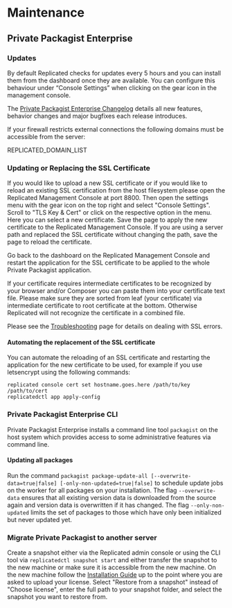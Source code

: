 # Maintenance
## Private Packagist Enterprise

### Updates
By default Replicated checks for updates every 5 hours and you can install them from the dashboard once they are available. You can configure this behaviour under “Console Settings” when clicking on the gear icon in the management console.

The [Private Packagist Enterprise Changelog](https://packagist.com/docs/enterprise/changelog) details all new features, behavior changes and major bugfixes each release introduces.

If your firewall restricts external connections the following domains must be accessible from the server:

REPLICATED_DOMAIN_LIST
   
### Updating or Replacing the SSL Certificate
If you would like to upload a new SSL certificate or if you would like to reload an existing SSL certification from the host filesystem please open the Replicated Management Console at port 8800.
Then open the settings menu with the gear icon on the top right and select "Console Settings". Scroll to "TLS Key & Cert" or click on the respective option in the menu. Here you can select a new certificate.
Save the page to apply the new certificate to the Replicated Management Console. If you are using a server path and replaced the SSL certificate without changing the path, save the page to reload the certificate.

Go back to the dashboard on the Replicated Management Console and restart the application for the SSL certificate to be applied to the whole Private Packagist application.

If your certificate requires intermediate certificates to be recognized by your browser and/or Composer you can paste them into your certificate text file. Please make sure they are sorted from leaf (your certificate) via intermediate certificate to root certificate at the bottom. Otherwise Replicated will not recognize the certificate in a combined file.

Please see the [Troubleshooting](./troubleshooting.md) page for details on dealing with SSL errors.

#### Automating the replacement of the SSL certificate

You can automate the reloading of an SSL certificate and restarting the application for the new certificate to be used, for example if you use letsencrypt using the following commands:

```
replicated console cert set hostname.goes.here /path/to/key /path/to/cert
replicatedctl app apply-config
```

### Private Packagist Enterprise CLI

Private Packagist Enterprise installs a command line tool `packagist` on the host system which provides access to some administrative features via command line.

#### Updating all packages

Run the command `packagist package-update-all [--overwrite-data=true|false] [-only-non-updated=true|false]` to schedule update jobs on the worker for all packages on your installation. The flag `--overwrite-data` ensures that all existing version data is downloaded from the source again and version data is overwritten if it has changed. The flag `--only-non-updated` limits the set of packages to those which have only been initialized but never updated yet.

### Migrate Private Packagist to another server

Create a snapshot either via the Replicated admin console or using the CLI tool via `replicatedctl snapshot start` and either transfer the snapshot to the new machine or make sure it is accessible from the new machine.
On the new machine follow the [Installation Guide](./installation.md) up to the point where you are asked to upload your license.
Select "Restore from a snapshot" instead of "Choose license", enter the full path to your snapshot folder, and select the snapshot you want to restore from.
